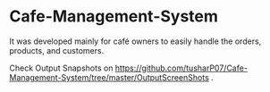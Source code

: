 # Cafe-Management-System

It was developed mainly for café owners to easily handle the orders, products, and customers. 

Check Output Snapshots on https://github.com/tusharP07/Cafe-Management-System/tree/master/OutputScreenShots .
